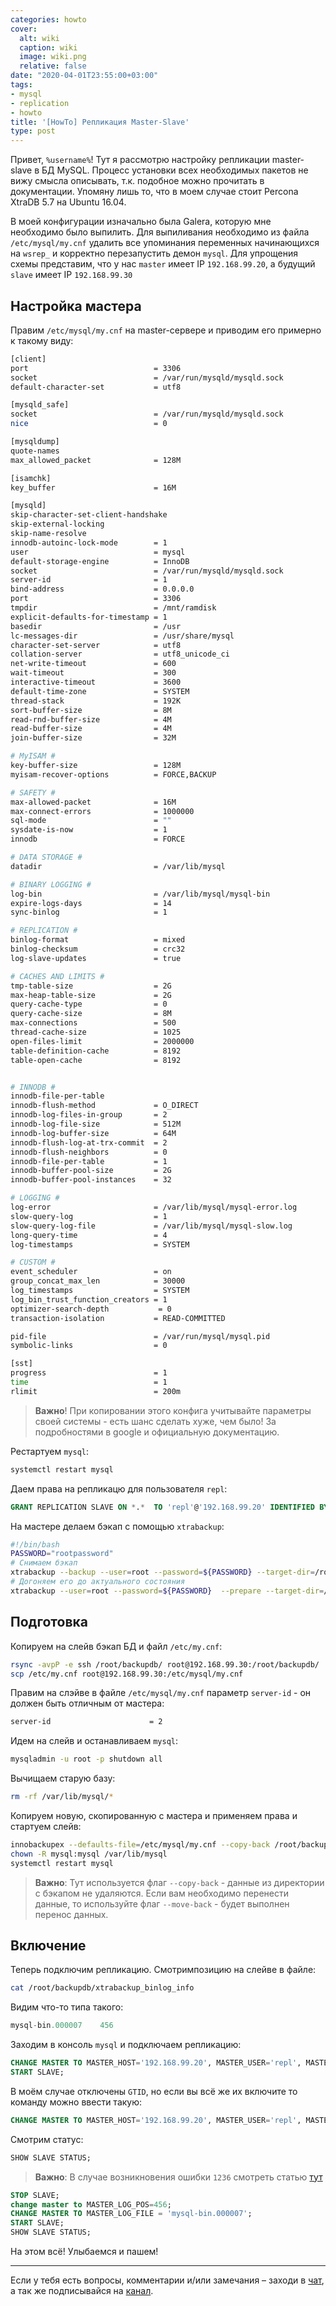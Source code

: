 ```yaml
---
categories: howto
cover:
  alt: wiki
  caption: wiki
  image: wiki.png
  relative: false
date: "2020-04-01T23:55:00+03:00"
tags:
- mysql
- replication
- howto
title: '[HowTo] Репликация Master-Slave'
type: post
---
```

Привет, `%username%`! Тут я рассмотрю настройку репликации master-slave в БД MySQL. Процесс установки всех необходимых пакетов не вижу смысла описывать, т.к. подобное можно прочитать в документации. Упомяну лишь то, что в моем случае стоит Percona XtraDB 5.7 на Ubuntu 16.04.

В моей конфигурации изначально была Galera, которую мне необходимо было выпилить. Для выпиливания необходимо из файла `/etc/mysql/my.cnf` удалить все упоминания переменных начинающихся на `wsrep_` и корректно перезапустить демон `mysql`. Для упрощения схемы представим, что у нас `master` имеет IP `192.168.99.20`, а будущий `slave` имеет IP `192.168.99.30`

## **Настройка мастера**

Правим `/etc/mysql/my.cnf` на master-сервере и приводим его примерно к такому виду:

```bash
[client]
port                            = 3306
socket                          = /var/run/mysqld/mysqld.sock
default-character-set           = utf8

[mysqld_safe]
socket                          = /var/run/mysqld/mysqld.sock
nice                            = 0

[mysqldump]
quote-names
max_allowed_packet              = 128M

[isamchk]
key_buffer                      = 16M

[mysqld]
skip-character-set-client-handshake
skip-external-locking
skip-name-resolve
innodb-autoinc-lock-mode        = 1
user                            = mysql
default-storage-engine          = InnoDB
socket                          = /var/run/mysqld/mysqld.sock
server-id                       = 1
bind-address                    = 0.0.0.0
port                            = 3306
tmpdir                          = /mnt/ramdisk
explicit-defaults-for-timestamp = 1
basedir                         = /usr
lc-messages-dir                 = /usr/share/mysql
character-set-server            = utf8
collation-server                = utf8_unicode_ci
net-write-timeout               = 600
wait-timeout                    = 300
interactive-timeout             = 3600
default-time-zone               = SYSTEM
thread-stack                    = 192K
sort-buffer-size                = 8M
read-rnd-buffer-size            = 4M
read-buffer-size                = 4M
join-buffer-size                = 32M

# MyISAM #
key-buffer-size                 = 128M
myisam-recover-options          = FORCE,BACKUP

# SAFETY #
max-allowed-packet              = 16M
max-connect-errors              = 1000000
sql-mode                        = ""
sysdate-is-now                  = 1
innodb                          = FORCE

# DATA STORAGE #
datadir                         = /var/lib/mysql

# BINARY LOGGING #
log-bin                         = /var/lib/mysql/mysql-bin
expire-logs-days                = 14
sync-binlog                     = 1

# REPLICATION #
binlog-format                   = mixed
binlog-checksum                 = crc32
log-slave-updates               = true

# CACHES AND LIMITS #
tmp-table-size                  = 2G
max-heap-table-size             = 2G
query-cache-type                = 0
query-cache-size                = 8M
max-connections                 = 500
thread-cache-size               = 1025
open-files-limit                = 2000000
table-definition-cache          = 8192
table-open-cache                = 8192


# INNODB #
innodb-file-per-table
innodb-flush-method             = O_DIRECT
innodb-log-files-in-group       = 2
innodb-log-file-size            = 512M
innodb-log-buffer-size          = 64M
innodb-flush-log-at-trx-commit  = 2
innodb-flush-neighbors          = 0
innodb-file-per-table           = 1
innodb-buffer-pool-size         = 2G
innodb-buffer-pool-instances    = 32

# LOGGING #
log-error                       = /var/lib/mysql/mysql-error.log
slow-query-log                  = 1
slow-query-log-file             = /var/lib/mysql/mysql-slow.log
long-query-time                 = 4
log-timestamps                  = SYSTEM

# CUSTOM #
event_scheduler                 = on
group_concat_max_len            = 30000
log_timestamps                  = SYSTEM
log_bin_trust_function_creators = 1
optimizer-search-depth           = 0
transaction-isolation           = READ-COMMITTED

pid-file                        = /var/run/mysql/mysql.pid
symbolic-links                  = 0

[sst]
progress                        = 1
time                            = 1
rlimit                          = 200m
```

> **Важно**! При копировании этого конфига учитывайте параметры своей системы - есть шанс сделать хуже, чем было! За подробностями в google и официальную документацию.

Рестартуем `mysql`:

```bash
systemctl restart mysql
```

Даем права на репликацю для пользователя `repl`:

```sql
GRANT REPLICATION SLAVE ON *.*  TO 'repl'@'192.168.99.20' IDENTIFIED BY 'pAssw0rd';
```

На мастере делаем бэкап с помощью `xtrabackup`:

```bash
#!/bin/bash
PASSWORD="rootpassword"
# Снимаем бэкап
xtrabackup --backup --user=root --password=${PASSWORD} --target-dir=/root/backupdb/ --slave-info
# Догоняем его до актуального состояния
xtrabackup --user=root --password=${PASSWORD}  --prepare --target-dir=/root/backupdb/ --slave-info
```

## Подготовка

Копируем на слейв бэкап БД и файл `/etc/my.cnf`:

```bash
rsync -avpP -e ssh /root/backupdb/ root@192.168.99.30:/root/backupdb/
scp /etc/my.cnf root@192.168.99.30:/etc/mysql/my.cnf
```

Правим на слэйве в файле `/etc/mysql/my.cnf` параметр `server-id` - он должен быть отличным от мастера:

```bash
server-id                      = 2
```

Идем на слейв и останавливаем `mysql`:

```bash
mysqladmin -u root -p shutdown all
```

Вычищаем старую базу:

```bash
rm -rf /var/lib/mysql/*
```

Копируем новую, скопированную с мастера и применяем права и стартуем слейв:

```bash
innobackupex --defaults-file=/etc/mysql/my.cnf --copy-back /root/backupdb/
chown -R mysql:mysql /var/lib/mysql
systemctl restart mysql
```

> **Важно**: Тут используется флаг `--copy-back` - данные из директории с бэкапом не удаляются. Если вам необходимо перенести данные, то используйте флаг `--move-back` - будет выполнен перенос данных.

## Включение

Теперь подключим репликацию. Смотримпозицию на слейве в файле:

```bash
cat /root/backupdb/xtrabackup_binlog_info
```

Видим что-то типа такого:

```sql
mysql-bin.000007    456
```

Заходим в консоль `mysql` и подключаем репликацию:

```sql
CHANGE MASTER TO MASTER_HOST='192.168.99.20', MASTER_USER='repl', MASTER_PASSWORD='repl', MASTER_LOG_FILE='mysql-bin.000007', MASTER_LOG_POS=456;
START SLAVE;
```

В моём случае отключены `GTID`, но если вы всё же их включите то команду можно ввести такую:

```sql
CHANGE MASTER TO MASTER_HOST='192.168.99.20', MASTER_USER='repl', MASTER_PASSWORD='repl', MASTER_AUTO_POSITION=1;
```

Смотрим статус:

```sql
SHOW SLAVE STATUS;
```

> **Важно**: В случае возникновения ошибки `1236` смотреть статью [тут](https://rtfm.co.ua/mysqlmariadb-репликация-fatal-error-1236/)

```sql
STOP SLAVE;
change master to MASTER_LOG_POS=456;
CHANGE MASTER TO MASTER_LOG_FILE = 'mysql-bin.000007';
START SLAVE;
SHOW SLAVE STATUS;
```

На этом всё! Улыбаемся и пашем!

---
Если у тебя есть вопросы, комментарии и/или замечания – заходи в [чат](https://ttttt.me/jtprogru_chat), а так же подписывайся на [канал](https://ttttt.me/jtprogru_channel).

